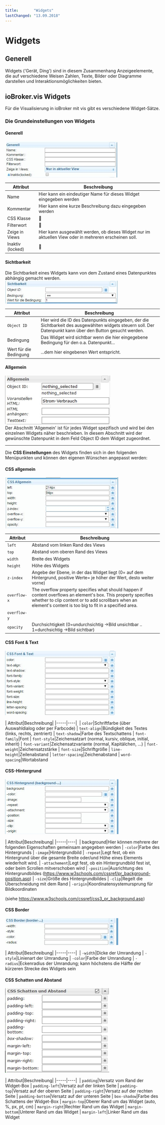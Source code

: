```yaml
---
title:       "Widgets"
lastChanged: "13.09.2018"
---
```

# Widgets

## Generell

Widgets ('Gerät, Ding') sind in diesem Zusammenhang Anzeigeelemente, die auf verschiedene Weisen 
Zahlen, Texte, Bilder oder Diagramme darstellen und Interaktionsmöglichkeiten bieten.

## **ioBroker.vis Widgets**

Für die Visualisierung in ioBroker mit vis gibt es verschiedene Widget-Sätze.

### Die Grundeinstellungen von Widgets
 
#### **Generell**

![001_Widget_Generell](media/vis_widgets_001_Widget_Generell.jpg)  

| Attribut|Beschreibung|
|-----|----|
| Name|Hier kann ein eindeutiger Name für dieses Widget eingegeben werden
| Kommentar|Hier kann eine kurze Beschreibung dazu eingegeben werden
| CSS Klasse|:construction:
| Filterwort|:construction:
| Zeige in Views|Hier kann ausgewählt werden, ob dieses Widget nur im aktuellen View oder in mehreren erscheinen soll.
| Inaktiv (locked)|:construction:

#### **Sichtbarkeit**

Die Sichtbarkeit eines Widgets kann von dem Zustand eines Datenpunktes abhängig gemacht werden.  
![002_Widget_Sichtbarkeit](media/vis_widgets-2_002_Widget_Sichtbarkeit.jpg)  


| Attribut|Beschreibung|
|----|----|
| `Object ID`|Hier wird die ID des Datenpunkts eingegeben, der die Sichtbarkeit des ausgewählten widgets steuern soll. Der Datenpunkt kann über den Button gesucht werden.
| Bedingung|Das Widget wird sichtbar wenn die hier eingegebene Bedingung für den o.a. Datenpunkt...
| Wert für die Bedingung|...dem hier eingebenen Wert entspricht.

#### **Allgemein**

![](media/vis_widgets_003_Widget_Allgemein.jpg)  
Der Abschnitt 'Allgemein' ist für jedes Widget spezifisch 
und wird bei den einzelnen Widgets näher beschrieben. 
In diesem Abschnitt wird der gewünschte Datenpunkt in dem Feld Object ID dem Widget zugeordnet.  

***
Die **CSS Einstellungen** des Widgets finden sich in den folgenden Menüpunkten 
und können den eigenen Wünschen angepasst werden:

#### **CSS allgemein**
![](media/vis_widgets_004_CSS_allgemein.jpg)  

| Attribut|Beschreibung|
|-----|----|
| `left`|Abstand vom linken Rand des Views
| `top`|Abstand vom oberen Rand des Views
| `width`|Breite des Widgets
| `height`|Höhe des Widgets
| `z-index`|Angebe der Ebene, in der das Widget liegt (0= auf dem Hintergrund, positive Werte= je höher der Wert, desto weiter vorne)
| `overflow-x`|The overflow property specifies what should happen if content overflows an element's box. This property specifies whether to clip content or to add scrollbars when an element's content is too big to fit in a specified area.
| `overflow-y`|
| `opacity`|Durchsichtigkeit  (0=undurchsichtig ->Bild unsichtbar .. 1=durchsichtig ->Bild sichtbar)

#### **CSS Font & Text**

![005_CSS_Font_Text](media/vis_widgets_005_CSS_Font_Text.jpg)  

| Attribut|Beschreibung|
|-----|----| 
| `color`|Schriftfarbe  (über Auswahldialog oder per Farbcode)
| `text-align`|Bündigkeit des Textes (links, rechts, zentriert)
| `text-shadow`|Farbe des Textschattens
| `font-family`|Font
| `font-style`|Zeichensatzart (normal, kursiv, oblique, initial, inherit)
| `font-variant`|Zeichensatzvariante (normal, Kapitälchen, ...)
| `font-weight`|Zeichensatzstärke
| `font-size`|Schriftgröße
| `line-height`|Zeilenabstand
| `letter-spacing`|Zeichenabstand
| `word-spacing`|Wortabstand

#### **CSS-Hintergrund**

![006_CSS_Hintergrund](media/vis_widgets_006_CSS_Hintergrund.jpg)  

| Attribut|Beschreibung|
|-----|----| 
| background|Hier können mehrere der folgenden Eigenschaften gemeinsam angegeben werden
| `-color`|Farbe des Hintergrunds
| `-image`|Hintergrundbild
| `-repeat`|Legt fest, ob ein Hintergrund über die gesamte Breite oder/und Höhe eines Elements wiederholt wird.
| `-attachement`|Legt fest, ob ein Hintergrundbild fest ist, oder beim Scrollen mitverschoben wird
| `-position`|Ausrichtung des Hintergrundbildes (https://www.w3schools.com/cssref/pr_background-position.asp)
| `-size`|Größe des Hintergrundbildes
| `-clip`|Regelt die Überschneidung mit dem Rand
| `-origin`|Koordinatensystemursprung für Bildkoordinaten

(siehe https://www.w3schools.com/cssref/css3_pr_background.asp)  

#### **CSS Border**

![007_CSS_Border](media/vis_widgets_007_CSS_Border.jpg)  

| Attribut|Beschreibung|
|-----|----| 
| `-width`|Dicke der Umrandung
| `-style`|Linienart der Umrandung
| `-color`|Farbe der Umrandung
| `-radius`|Eckenradius der Umrandung; kann höchstens die Hälfte der kürzeren Strecke des Widgets sein

#### **CSS Schatten und Abstand**

![008_CSS_Schatten_Abstand](media/vis_widgets_008_CSS_Schatten_Abstand.jpg)  

| Attribut|Beschreibung|
|-----|----| 
| `padding`|Versatz vom Rand der Widget-Box
| `padding-left`|Versatz auf der linken Seite
| `padding-top`|Versatz auf der oberen Seite
| `padding-right`|Versatz auf der rechten Seite
| `padding-bottom`|Versatz auf der unteren Seite
| `box-shadow`|Farbe des Schattens der Widget-Box
| `margin-top`|Oberer Rand um das Widget (auto, %, px, pt, cm)
| `margin-right`|Rechter Rand um das Widget
| `margin-bottom`|Unterer Rand um das Widget
| `margin-left`|Linker Rand um das Widget

[185]: media/widget_images/swipe/Prev_Carousel.png
[186]: media/widget_images/swipe/Prev_Swipe.png


